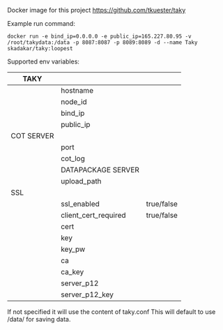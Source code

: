 Docker image for this project https://github.com/tkuester/taky

Example run command:

``` docker run -e bind_ip=0.0.0.0 -e public_ip=165.227.80.95 -v /root/takydata:/data -p 8087:8087 -p 8089:8089 -d --name Taky skadakar/taky:loopest ```

Supported env variables:

| TAKY|||
|-----|----|----|
||hostname||
||node_id||
||bind_ip|
||public_ip|
| COT SERVER||
||port
||cot_log
|| DATAPACKAGE SERVER||
||upload_path
| SSL||
||ssl_enabled|true/false|
||client_cert_required|true/false|
||cert|
||key|
||key_pw|
||ca|
||ca_key|
||server_p12|
||server_p12_key|

If not specified it will use the content of taky.conf
This will default to use /data/ for saving data.
